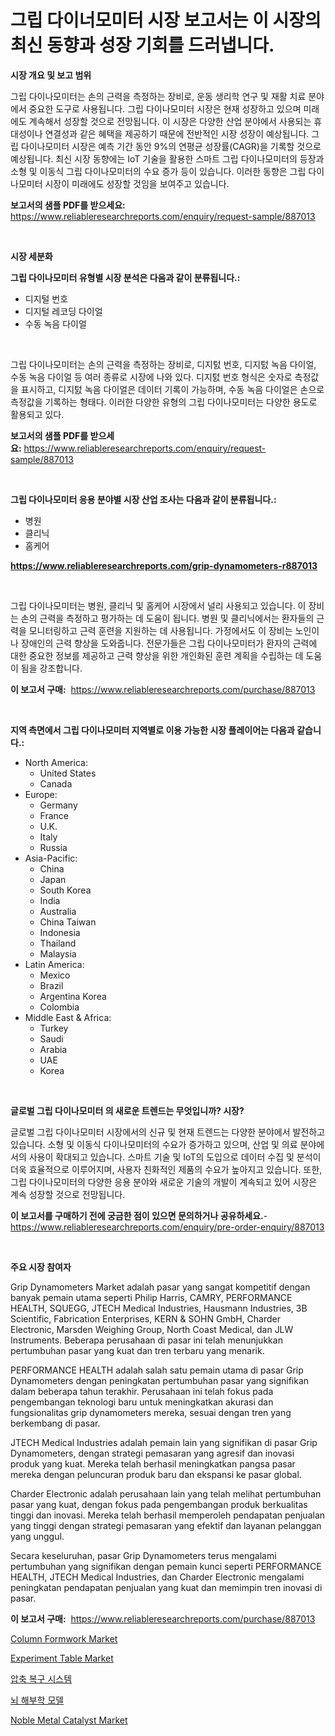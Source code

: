 <p><h1>그립 다이너모미터 시장 보고서는 이 시장의 최신 동향과 성장 기회를 드러냅니다.</h1></p><p><strong>시장 개요 및 보고 범위</strong></p>
<p><p>그립 다이나모미터는 손의 근력을 측정하는 장비로, 운동 생리학 연구 및 재활 치료 분야에서 중요한 도구로 사용됩니다. 그립 다이나모미터 시장은 현재 성장하고 있으며 미래에도 계속해서 성장할 것으로 전망됩니다. 이 시장은 다양한 산업 분야에서 사용되는 휴대성이나 연결성과 같은 혜택을 제공하기 때문에 전반적인 시장 성장이 예상됩니다. 그립 다이나모미터 시장은 예측 기간 동안 9%의 연평균 성장률(CAGR)을 기록할 것으로 예상됩니다. 최신 시장 동향에는 IoT 기술을 활용한 스마트 그립 다이나모미터의 등장과 소형 및 이동식 그립 다이나모미터의 수요 증가 등이 있습니다. 이러한 동향은 그립 다이나모미터 시장이 미래에도 성장할 것임을 보여주고 있습니다.</p></p>
<p><strong>보고서의 샘플 PDF를 받으세요:</strong> <a href="https://www.reliableresearchreports.com/enquiry/request-sample/887013">https://www.reliableresearchreports.com/enquiry/request-sample/887013</a></p>
<p>&nbsp;</p>
<p><strong>시장 세분화</strong></p>
<p><strong>그립 다이나모미터 유형별 시장 분석은 다음과 같이 분류됩니다.:</strong></p>
<p><ul><li>디지털 번호</li><li>디지털 레코딩 다이얼</li><li>수동 녹음 다이얼</li></ul></p>
<p>&nbsp;</p>
<p><p>그립 다이나모미터는 손의 근력을 측정하는 장비로, 디지턼 번호, 디지턼 녹음 다이얼, 수동 녹음 다이얼 등 여러 종류로 시장에 나와 있다. 디지턼 번호 형식은 숫자로 측정값을 표시하고, 디지턼 녹음 다이얼은 데이터 기록이 가능하며, 수동 녹음 다이얼은 손으로 측정값을 기록하는 형태다. 이러한 다양한 유형의 그립 다이나모미터는 다양한 용도로 활용되고 있다.</p></p>
<p><strong>보고서의 샘플 PDF를 받으세요:</strong>&nbsp;<a href="https://www.reliableresearchreports.com/enquiry/request-sample/887013">https://www.reliableresearchreports.com/enquiry/request-sample/887013</a></p>
<p>&nbsp;</p>
<p><strong> 그립 다이나모미터 응용 분야별 시장 산업 조사는 다음과 같이 분류됩니다.:</strong></p>
<p><ul><li>병원</li><li>클리닉</li><li>홈케어</li></ul></p>
<p><strong><a href="https://www.reliableresearchreports.com/grip-dynamometers-r887013">https://www.reliableresearchreports.com/grip-dynamometers-r887013</a></strong></p>
<p>&nbsp;</p>
<p><p>그립 다이나모미터는 병원, 클리닉 및 홈케어 시장에서 널리 사용되고 있습니다. 이 장비는 손의 근력을 측정하고 평가하는 데 도움이 됩니다. 병원 및 클리닉에서는 환자들의 근력을 모니터링하고 근력 훈련을 지원하는 데 사용됩니다. 가정에서도 이 장비는 노인이나 장애인의 근력 향상을 도와줍니다. 전문가들은 그립 다이나모미터가 환자의 근력에 대한 중요한 정보를 제공하고 근력 향상을 위한 개인화된 훈련 계획을 수립하는 데 도움이 됨을 강조합니다.</p></p>
<p><strong>이 보고서 구매:</strong>&nbsp; <a href="https://www.reliableresearchreports.com/purchase/887013">https://www.reliableresearchreports.com/purchase/887013</a></p>
<p>&nbsp;</p>
<p><strong>지역 측면에서 그립 다이나모미터 지역별로 이용 가능한 시장 플레이어는 다음과 같습니다.:</strong></p>
<p><ul>
    <li>
        North America:
        <ul>
            <li>United States</li>
            <li>Canada</li>
        </ul>
    </li>
    <li>
        Europe:
        <ul>
            <li>Germany</li>
            <li>France</li>
            <li>U.K.</li>
            <li>Italy</li>
            <li>Russia</li>
        </ul>
    </li>
    <li>
        Asia-Pacific:
        <ul>
            <li>China</li>
            <li>Japan</li>
            <li>South Korea</li>
            <li>India</li>
            <li>Australia</li>
            <li>China Taiwan</li>
            <li>Indonesia</li>
            <li>Thailand</li>
            <li>Malaysia</li>
        </ul>
    </li>
    <li>
        Latin America:
        <ul>
            <li>Mexico</li>
            <li>Brazil</li>
            <li>Argentina Korea</li>
            <li>Colombia</li>
        </ul>
    </li>
    <li>
        Middle East & Africa:
        <ul>
            <li>Turkey</li>
            <li>Saudi</li>
            <li>Arabia</li>
            <li>UAE</li>
            <li>Korea</li>
        </ul>
    </li>
    </ul></p>
<p>&nbsp;</p>
<p><strong>글로벌 그립 다이나모미터 의 새로운 트렌드는 무엇입니까? 시장?</strong></p>
<p><p>글로벌 그립 다이나모미터 시장에서의 신규 및 현재 트렌드는 다양한 분야에서 발전하고 있습니다. 소형 및 이동식 다이나모미터의 수요가 증가하고 있으며, 산업 및 의료 분야에서의 사용이 확대되고 있습니다. 스마트 기술 및 IoT의 도입으로 데이터 수집 및 분석이 더욱 효율적으로 이루어지며, 사용자 친화적인 제품의 수요가 높아지고 있습니다. 또한, 그립 다이나모미터의 다양한 응용 분야와 새로운 기술의 개발이 계속되고 있어 시장은 계속 성장할 것으로 전망됩니다.</p></p>
<p><strong>이 보고서를 구매하기 전에 궁금한 점이 있으면 문의하거나 공유하세요.</strong>- <a href="https://www.reliableresearchreports.com/enquiry/pre-order-enquiry/887013">https://www.reliableresearchreports.com/enquiry/pre-order-enquiry/887013</a></p>
<p>&nbsp;</p>
<p><strong>주요 시장 참여자</strong></p>
<p><p>Grip Dynamometers Market adalah pasar yang sangat kompetitif dengan banyak pemain utama seperti Philip Harris, CAMRY, PERFORMANCE HEALTH, SQUEGG, JTECH Medical Industries, Hausmann Industries, 3B Scientific, Fabrication Enterprises, KERN & SOHN GmbH, Charder Electronic, Marsden Weighing Group, North Coast Medical, dan JLW Instruments. Beberapa perusahaan di pasar ini telah menunjukkan pertumbuhan pasar yang kuat dan tren terbaru yang menarik.</p><p>PERFORMANCE HEALTH adalah salah satu pemain utama di pasar Grip Dynamometers dengan peningkatan pertumbuhan pasar yang signifikan dalam beberapa tahun terakhir. Perusahaan ini telah fokus pada pengembangan teknologi baru untuk meningkatkan akurasi dan fungsionalitas grip dynamometers mereka, sesuai dengan tren yang berkembang di pasar.</p><p>JTECH Medical Industries adalah pemain lain yang signifikan di pasar Grip Dynamometers, dengan strategi pemasaran yang agresif dan inovasi produk yang kuat. Mereka telah berhasil meningkatkan pangsa pasar mereka dengan peluncuran produk baru dan ekspansi ke pasar global.</p><p>Charder Electronic adalah perusahaan lain yang telah melihat pertumbuhan pasar yang kuat, dengan fokus pada pengembangan produk berkualitas tinggi dan inovasi. Mereka telah berhasil memperoleh pendapatan penjualan yang tinggi dengan strategi pemasaran yang efektif dan layanan pelanggan yang unggul.</p><p>Secara keseluruhan, pasar Grip Dynamometers terus mengalami pertumbuhan yang signifikan dengan pemain kunci seperti PERFORMANCE HEALTH, JTECH Medical Industries, dan Charder Electronic mengalami peningkatan pendapatan penjualan yang kuat dan memimpin tren inovasi di pasar.</p></p>
<p><strong>이 보고서 구매:</strong>&nbsp;&nbsp;<a href="https://www.reliableresearchreports.com/purchase/887013">https://www.reliableresearchreports.com/purchase/887013</a></p>
<p><p><a href="https://view.publitas.com/reportprime-1/column-formwork-market-provides-detailed-segmentation-of-this-market-based-on-type-application-and-region-and-forecast-for-the-period-from-2024-2031/">Column Formwork Market</a></p><p><a href="https://github.com/FassouRP/Market-Research-Report-List-4/blob/main/experiment-table-market.md">Experiment Table Market</a></p><p><a href="https://github.com/TobyKub4685/Market-Research-Report-List-1/blob/main/689400519934.md">압축 복구 시스템</a></p><p><a href="https://github.com/mpodehpw07370073/Market-Research-Report-List-1/blob/main/495727219933.md">뇌 해부학 모델</a></p><p><a href="https://issuu.com/reportprime-2/docs/noble-metal-catalyst-market-size-2030.pptx">Noble Metal Catalyst Market</a></p></p>